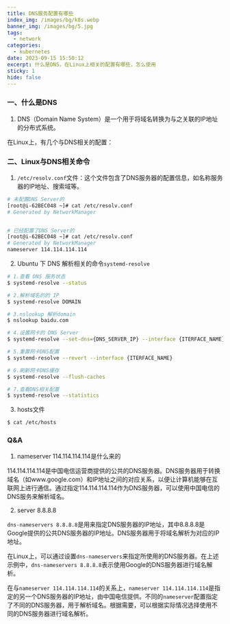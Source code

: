 ```yaml
---
title: DNS服务配置有哪些
index_img: /images/bg/k8s.webp
banner_img: /images/bg/5.jpg
tags:
  - network
categories:
  - kubernetes
date: 2023-09-15 15:50:12
excerpt: 什么是DNS，在Linux上相关的配置有哪些，怎么使用
sticky: 1
hide: false
---
```


### 一、什么是DNS

1. DNS（Domain Name System）是一个用于将域名转换为与之关联的IP地址的分布式系统。

在Linux上，有几个与DNS相关的配置：

### 二、Linux与DNS相关命令

1. `/etc/resolv.conf`文件：这个文件包含了DNS服务器的配置信息，如名称服务器的IP地址、搜索域等。

``` bash
# 未配置DNS Server的
[root@i-62BEC048 ~]# cat /etc/resolv.conf
# Generated by NetworkManager


# 已经配置了DNS Server的
[root@i-62BEC048 ~]# cat /etc/resolv.conf
# Generated by NetworkManager
nameserver 114.114.114.114
```

2. Ubuntu 下 DNS 解析相关的命令`systemd-resolve`


``` bash
# 1.查看 DNS 服务状态
$ systemd-resolve --status

# 2.解析域名的的 IP
$ systemd-resolve DOMAIN

# 3.nslookup 解析domain
$ nslookup baidu.com

# 4.设置网卡的 DNS Server
$ systemd-resolve --set-dns={DNS_SERVER_IP} --interface {ITERFACE_NAME}

# 5.重置网卡DNS配置
$ systemd-resolve --revert --interface {ITERFACE_NAME}

# 6.刷新网卡DNS缓存
$ systemd-resolve --flush-caches

# 7.查看DNS相关配置
$ systemd-resolve --statistics
```

3. hosts文件

``` bash
$ cat /etc/hosts
```

### Q&A

1. nameserver 114.114.114.114是什么来的

114.114.114.114是中国电信运营商提供的公共的DNS服务器。DNS服务器用于转换域名（如www.google.com）和IP地址之间的对应关系，以便让计算机能够在互联网上进行通信。通过指定114.114.114.114作为DNS服务器，可以使用中国电信的DNS服务来解析域名。


2. server 8.8.8.8

`dns-nameservers 8.8.8.8`是用来指定DNS服务器的IP地址，其中8.8.8.8是Google提供的公共DNS服务器的IP地址。DNS服务器用于将域名解析为对应的IP地址。

在Linux上，可以通过设置`dns-nameservers`来指定所使用的DNS服务器。在上述示例中，`dns-nameservers 8.8.8.8`表示使用Google的DNS服务器进行域名解析。

在与`nameserver 114.114.114.114`的关系上，`nameserver 114.114.114.114`是指定的另一个DNS服务器的IP地址，由中国电信提供。不同的`nameserver`配置指定了不同的DNS服务器，用于解析域名。根据需要，可以根据实际情况选择使用不同的DNS服务器进行域名解析。